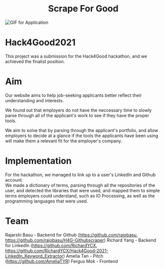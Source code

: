 
<h1 align="center">Scrape For Good</h1>

![GIF for Application](https://github.com/FergusMok/Scrape-For-Good/photos/video.gif)

# Hack4Good2021

This project was a submission for the Hack4Good hackathon, and we achieved the finalist position.

# Aim

Our website aims to help job-seeking applicants better reflect their understanding and interests.

We found out that employers do not have the neccessary time to slowly parse through all of the applicant's work to see if they have the proper tools.

We aim to solve that by parsing through the applicant's portfolio, and allow employers to decide at a glance if the tools the applicants have been using will make them a relevant fit for the employer's company.

# Implementation

For the hackathon, we managed to link up to a user's LinkedIn and Github account.  
We made a dictionary of terms, parsing through all the repositories of the user, and detected the libraries that were used, and mapped them to simple terms employers could understand, such as IO Processing, as well as the programming languages that were used.

# Team

Rajarshi Basu - Backend for Github (https://github.com/rajobasu, https://github.com/rajobasu/H4G-Githubscraper)
Richard Yang - Backend for LinkedIn (https://github.com/RichardYCX, https://github.com/RichardYCX/Hack4Good-2021-LinkedIn_Keyword_Extractor)
Amelia Tan - Pitch (https://github.com/AmeliaTYR)
Fergus Mok - Frontend
